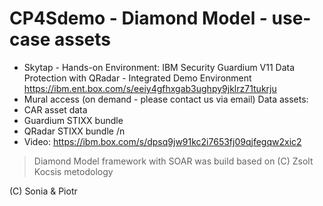 # CP4Sdemo - Diamond Model - use-case assets

- Skytap - Hands-on Environment: IBM Security Guardium V11 Data Protection with QRadar - Integrated Demo Environment https://ibm.ent.box.com/s/eeiy4gfhxgab3ughpy9jklrz71tukrju
- Mural access (on demand - please contact us via email)
Data assets:
- CAR asset data
- Guardium STIXX bundle
- QRadar STIXX bundle
/n
- Video: https://ibm.box.com/s/dpsq9jw91kc2i7653fj09qjfegqw2xic2

> Diamond Model framework with SOAR was build based on (C) Zsolt Kocsis metodology
 
 (C) Sonia & Piotr
